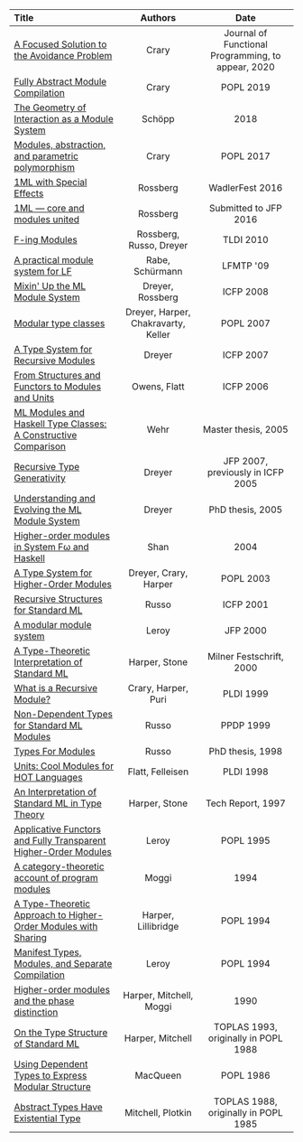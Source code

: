 | Title | Authors | Date |
|:------|:-------:|:----:|
|[A Focused Solution to the Avoidance Problem](pdfs/exsig.pdf) | Crary | Journal of Functional Programming, to appear, 2020 |
|[Fully Abstract Module Compilation](pdfs/famc.pdf) | Crary | POPL 2019 |
|[The Geometry of Interaction as a Module System](pdfs/modules_tr.pdf) | Schöpp | 2018 |
|[Modules, abstraction, and parametric polymorphism](pdfs/mapp.pdf) | Crary | POPL 2017 |
|[1ML with Special Effects](pdfs/1ml-effects.pdf) | Rossberg | WadlerFest 2016 |
|[1ML — core and modules united](pdfs/1ml-jfp-draft.pdf) | Rossberg | Submitted to JFP 2016 |
|[F-ing Modules](pdfs/f-ing.pdf)| Rossberg, Russo, Dreyer | TLDI 2010 |
|[A practical module system for LF](pdfs/mod.pdf) | Rabe, Schürmann | LFMTP '09 |
|[Mixin' Up the ML Module System](pdfs/mixml-long.pdf)| Dreyer, Rossberg | ICFP 2008 |
|[Modular type classes](pdfs/main-long.pdf) | Dreyer, Harper, Chakravarty, Keller | POPL 2007 |
|[A Type System for Recursive Modules](pdfs/dreyer07.pdf)| Dreyer | ICFP 2007 |
|[From Structures and Functors to Modules and Units](pdfs/owens06.pdf)| Owens, Flatt | ICFP 2006 |
|[ML Modules and Haskell Type Classes: A Constructive Comparison](pdfs/Wehr_ML_modules_and_Haskell_type_classes.pdf) | Wehr | Master thesis, 2005 |
|[Recursive Type Generativity](pdfs/dreyer-rtg.pdf)| Dreyer | JFP 2007, previously in ICFP 2005 |
|[Understanding and Evolving the ML Module System](pdfs/dreyer-thesis.pdf)| Dreyer | PhD thesis, 2005 |
|[Higher-order modules in System Fω and Haskell](pdfs/xlate.pdf)| Shan | 2004 |
|[A Type System for Higher-Order Modules](pdfs/dreyer03.pdf)| Dreyer, Crary, Harper | POPL 2003 |
|[Recursive Structures for Standard ML](pdfs/russo01.pdf)| Russo | ICFP 2001 |
|[A modular module system](pdfs/xleroy-modular_modules-jfp.pdf) | Leroy | JFP 2000 |
|[A Type-Theoretic Interpretation of Standard ML](pdfs/harper-stone-short.pdf)| Harper, Stone | Milner Festschrift, 2000 |
|[What is a Recursive Module?](pdfs/crary99.pdf)| Crary, Harper, Puri | PLDI 1999 |
|[Non-Dependent Types for Standard ML Modules](pdfs/russo99.pdf)| Russo | PPDP 1999 |
|[Types For Modules](pdfs/Types-for-Modules-Thesis.pdf)| Russo | PhD thesis, 1998 |
|[Units: Cool Modules for HOT Languages](pdfs/flatt98.pdf)| Flatt, Felleisen | PLDI 1998 |
|[An Interpretation of Standard ML in Type Theory](pdfs/harper-stone-long.pdf)| Harper, Stone | Tech Report, 1997 |
|[Applicative Functors and Fully Transparent Higher-Order Modules](pdfs/leroy95.pdf)| Leroy | POPL 1995 |
|[A category-theoretic account of program modules](pdfs/10.1.1.79.2307.pdf)| Moggi | 1994 |
|[A Type-Theoretic Approach to Higher-Order Modules with Sharing](pdfs/harper94.pdf)| Harper, Lillibridge | POPL 1994 |
|[Manifest Types, Modules, and Separate Compilation](pdfs/leroy94.pdf)| Leroy | POPL 1994 |
|[Higher-order modules and the phase distinction](pdfs/harper-mm-90.pdf) | Harper, Mitchell, Moggi | 1990 |
|[On the Type Structure of Standard ML](pdfs/harper93.pdf)| Harper, Mitchell | TOPLAS 1993, originally in POPL 1988 |
|[Using Dependent Types to Express Modular Structure](pdfs/macqueen86.pdf)| MacQueen | POPL 1986 |
|[Abstract Types Have Existential Type](pdfs/mitchell88.pdf)| Mitchell, Plotkin | TOPLAS 1988, originally in POPL 1985 |
